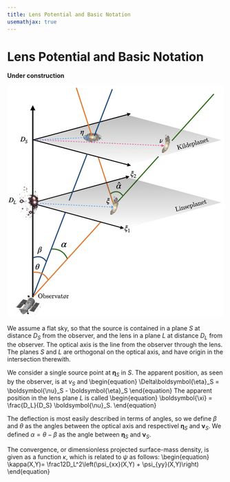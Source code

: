 ```yaml
---
title: Lens Potential and Basic Notation
usemathjax: true
---
```


# Lens Potential and Basic Notation

**Under construction**

![Geometric model as described in the text](observer.png)

We assume a flat sky, so that the source is contained in a plane $S$
at distance $D_S$ from the observer, and the lens in a plane $L$ at
distance $D_L$ from the observer.
The optical axis is the line from the observer through the lens.
The planes $S$ and $L$ are orthogonal on the optical axis, and have
origin in the intersection therewith.

We consider a single source point at $\boldsymbol{\eta}_S$ in $S$.
The apparent position, as seen by the observer, is at $\nu_S$ and
\begin{equation}
  \Delta\boldsymbol{\eta}_S = \boldsymbol{\nu}_S - \boldsymbol{\eta}_S
\end{equation}
The apparent position in the lens plane $L$ is called
\begin{equation}
  \boldsymbol{\xi} = \frac{D_L}{D_S} \boldsymbol{\nu}_S.
\end{equation}


The deflection is most easily described in terms of angles, so 
we define $\beta$ and $\theta$ as the angles between 
the optical axis and respectivel
$\boldsymbol{\eta}_S$ and  $\boldsymbol{\nu}_S$.
We defined $\alpha=\theta-\beta$ as the angle between
$\boldsymbol{\eta}_S$ and  $\boldsymbol{\nu}_S$.




The convergence, or dimensionless projected surface-mass density, is given
as a function $\kappa$, which is related to $\psi$ as follows:
\begin{equation}
  \kappa(X,Y)= \frac12D_L^2\left(\psi_{xx}(X,Y) + \psi_{yy}(X,Y)\right)
\end{equation}

